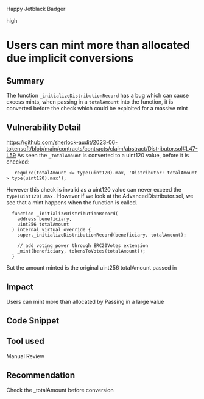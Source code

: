 Happy Jetblack Badger

high

# Users can mint more than allocated due implicit conversions

## Summary
The function ```_initializeDistributionRecord``` has a bug which can cause excess mints, when passing in a ```totalAmount``` into the function, it is converted before the check which could be exploited for a massive mint
## Vulnerability Detail
https://github.com/sherlock-audit/2023-06-tokensoft/blob/main/contracts/contracts/claim/abstract/Distributor.sol#L47-L59
As seen the ```_totalAmount``` is converted to a uint120 value, before it is checked:
```solidity
   require(totalAmount <= type(uint120).max, 'Distributor: totalAmount > type(uint120).max');

```
However this check is invalid as a uint120 value can never exceed the ```  type(uint120).max``` .
However if we look at the AdvancedDistributor.sol, we see that a mint happens when the function is called. 
```solidity
  function _initializeDistributionRecord(
    address beneficiary,
    uint256 totalAmount
  ) internal virtual override {
    super._initializeDistributionRecord(beneficiary, totalAmount);

    // add voting power through ERC20Votes extension
    _mint(beneficiary, tokensToVotes(totalAmount));
  }
```
But the amount minted is the original uint256 totalAmount passed in
## Impact
Users can mint more than allocated by Passing in a large value
## Code Snippet

## Tool used

Manual Review

## Recommendation
Check the _totalAmount before conversion